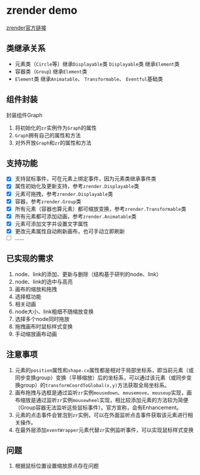 # zrender demo
[zrender官方链接](https://ecomfe.github.io/zrender-doc/public/)
## 类继承关系
- 元素类（`Circle`等）继承`Displayable`类
`Displayable`类 继承`Element`类
- 容器类（`Group`) 继承`Element`类
- `Element`类 继承`Animatable`、 `Transformable`、 `Eventful`基础类
## 组件封装
封装组件Graph
1. 将初始化的`zr`实例作为`Graph`的属性
2. `Graph`拥有自己的属性和方法
3. 对外开放`Graph`和`zr`的属性和方法
## 支持功能
- [x] 支持鼠标事件，可在元素上绑定事件，因为元素类继承事件类
- [x] 属性初始化及更新支持，参考`zrender.Displayable`类
- [x] 元素可拖拽，参考`zrender.Displayable`类
- [x] 容器，参考`zrender.Group`类
- [x] 所有元素（容器也算元素）都可缩放变换，参考`zrender.Transformable`类
- [x] 所有元素都可添加动画，参考`zrender.Animatable`类
- [x] 元素可添加文字并设置文字属性
- [x] 更改元素属性自动刷新画布，也可手动立即刷新
- [ ] ……
## 已实现的需求
1. node、link的添加、更新与删除（结构基于研判的node、link）
2. node、link的选中与高亮
3. 画布的缩放和拖拽
4. 选择框功能
5. 相关动画
6. node大小、link粗细不随缩放变换
7. 选择多个node同时拖放
8. 拖拽画布时鼠标样式变换
9. 手动缩放画布动画
## 注意事项
1. 元素的`position`属性和`shape.cx`属性都是相对于局部坐标系，即当前元素（或同步变换group）变换（平移缩放）后的坐标系，可以通过该元素（或同步变换group）的`transformCoordToGlobal(x,y)`方法获取全局坐标系。
2. 画布拖拽与选框是通过监听`zr`实例`mousedown`、`mousemove`、`mouseup`实现，画布缩放是通过监听`zr`实例`mousewheel`实现，相比较添加元素的方法较为简便（Group容器无法监听这些鼠标事件）。官方宣称，会有Enhancement。
3. 元素的点击事件会冒泡到`zr`实例，可以在外面监听点击事件获取该元素进行相关操作。
4. 在最外层添加`eventWrapper`元素代替`zr`实例监听事件，可以实现鼠标样式变换
## 问题
1. 根据鼠标位置设置缩放原点存在问题